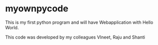 # myownpycode

This is my first python program and will have Webapplication with Hello World.

This code was developed by my colleagues VIneet, Raju and Shanti
